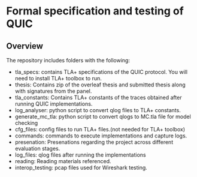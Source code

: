 # Formal specification and testing of QUIC

## Overview

The repository includes folders with the following:

- tla_specs: contains TLA+ specifications of the QUIC protocol. You will need to install TLA+ toolbox to run.
- thesis: Contains zip of the overleaf thesis and submitted thesis along with signatures from the panel.
- tla_constants: Contains TLA+ constants of the traces obtained after running QUIC implementations.
- log_analyser: python script to convert qlog files to TLA+ constants.
- generate_mc_tla: python script to convert qlogs to MC.tla file for model checking
- cfg_files: config files to run TLA+ files.(not needed for TLA+ toolbox)
- commands: commands to execute implementations and capture logs.
- presenation: Presenations regarding the project across different evaluation stages.
- log_files: qlog files after running the implementations
- reading: Reading materials referenced.
- interop_testing: pcap files used for Wireshark testing.
